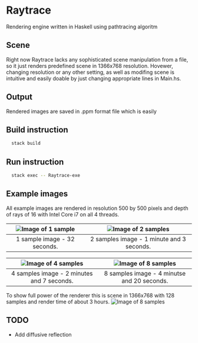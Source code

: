 # Raytrace
Rendering engine written in Haskell using pathtracing algoritm

## Scene
Right now Raytrace lacks any sophisticated scene manipulation from a file, so it just renders predefined scene in 1366x768 resolution. Hovewer, changing resolution or any other setting, as well as modifing scene is intuitive and easily doable by just changing appropriate lines in Main.hs.

## Output
Rendered images are saved in .ppm format file which is easily
## Build instruction
``` bash
  stack build
```

## Run instruction
``` bash
  stack exec -- Raytrace-exe
```

## Example images
All example images are rendered in resolution 500 by 500 pixels and depth of rays of 16 with Intel Core i7 on all 4 threads.

![Image of 1 sample](500px-16dip-1s.png) |![Image of 2 samples](500px-16dip-2s.png)
:---------------------------------------:|:----------------------------------------:
1 sample image - 32 seconds.             |2 samples image - 1 minute and 3 seconds.

![Image of 4 samples](500px-16dip-4s.png)    |![Image of 8 samples](500px-16dip-8s.png)
:-------------------------------------------:|:----------------------------------------:
4 samples image - 2 minutes and 7 seconds.   |8 samples image - 4 minutse and 20 seconds.

To show full power of the renderer this is scene in 1366x768 with 128 samples and render time of about 3 hours.
![Image of 8 samples](2732px-16dip-8s.png)


## TODO
- Add diffusive reflection
